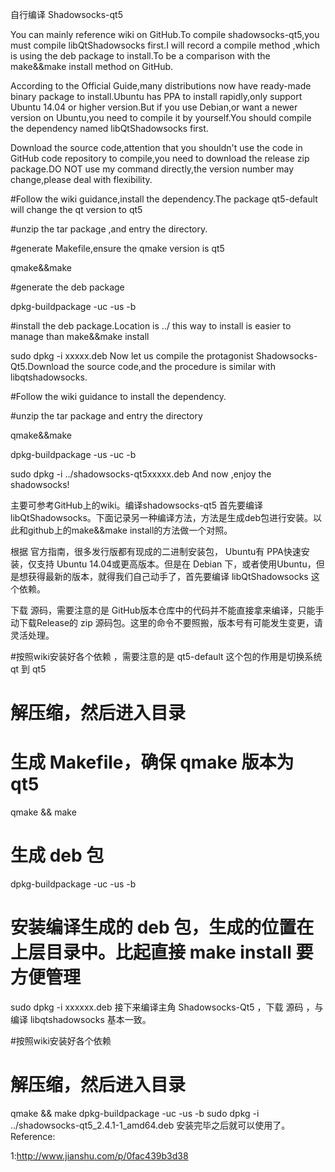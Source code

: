 自行编译 Shadowsocks-qt5



You can mainly reference wiki on GitHub.To compile shadowsocks-qt5,you must compile libQtShadowsocks first.I will record a compile method ,which is using the deb package to install.To be a comparison with the make&&make install method on GitHub.

According to the Official Guide,many distributions now have ready-made binary package to install.Ubuntu has PPA to install rapidly,only support Ubuntu 14.04 or higher version.But if you use Debian,or want a newer version on Ubuntu,you need to compile it by yourself.You should compile the dependency named libQtShadowsocks first.

Download the source code,attention that you shouldn't use the code in GitHub code repository to compile,you need to download the release zip package.DO NOT use my command directly,the version number may change,please deal with flexibility.

#Follow the wiki guidance,install the dependency.The package qt5-default will change the qt version to qt5

#unzip the tar package ,and entry the directory.

#generate Makefile,ensure the qmake version is qt5

qmake&&make

#generate the deb package

dpkg-buildpackage -uc -us -b

#install the deb package.Location is ../    this way to install is easier to manage than make&&make install

sudo dpkg -i xxxxx.deb
Now let us compile the protagonist Shadowsocks-Qt5.Download the source code,and the procedure is similar with libqtshadowsocks.

#Follow the wiki guidance to install the dependency.

#unzip the tar package and entry the directory

qmake&&make

dpkg-buildpackage -us -uc -b

sudo dpkg -i ../shadowsocks-qt5xxxxx.deb
And now ,enjoy the shadowsocks!

主要可参考GitHub上的wiki。编译shadowsocks-qt5 首先要编译libQtShadowsocks。下面记录另一种编译方法，方法是生成deb包进行安装。以此和github上的make&&make install的方法做一个对照。

根据 官方指南，很多发行版都有现成的二进制安装包， Ubuntu有 PPA快速安装，仅支持 Ubuntu 14.04或更高版本。但是在 Debian 下，或者使用Ubuntu，但是想获得最新的版本，就得我们自己动手了，首先要编译 libQtShadowsocks 这个依赖。

下载 源码，需要注意的是 GitHub版本仓库中的代码并不能直接拿来编译，只能手动下载Release的 zip 源码包。这里的命令不要照搬，版本号有可能发生变更，请灵活处理。

#按照wiki安装好各个依赖 ，需要注意的是 qt5-default 这个包的作用是切换系统 qt 到 qt5
# 解压缩，然后进入目录
# 生成 Makefile，确保 qmake 版本为 qt5
qmake && make
# 生成 deb 包
dpkg-buildpackage -uc -us -b
# 安装编译生成的 deb 包，生成的位置在上层目录中。比起直接 make install 要方便管理
sudo dpkg -i xxxxxx.deb
接下来编译主角 Shadowsocks-Qt5 ，下载 源码 ，与编译 libqtshadowsocks 基本一致。

#按照wiki安装好各个依赖
# 解压缩，然后进入目录
qmake && make
dpkg-buildpackage -uc -us -b
sudo dpkg -i ../shadowsocks-qt5_2.4.1-1_amd64.deb
安装完毕之后就可以使用了。
Reference:

1:http://www.jianshu.com/p/0fac439b3d38
